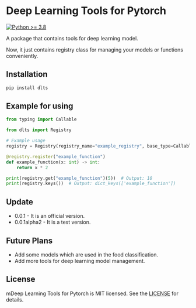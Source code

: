 # Deep Learning Tools for Pytorch

[![Python >= 3.8](https://img.shields.io/badge/python->=3.8-blue.svg)](https://www.python.org/downloads/release/)

A package that contains tools for deep learning model.

Now, it just contains registry class for managing your models or functions conveniently.

## Installation

```bash
pip install dlts
```

## Example for using

```python
from typing import Callable

from dlts import Registry

# Example usage
registry = Registry(registry_name="example_registry", base_type=Callable)

@registry.register("example_function")
def example_function(x: int) -> int:
    return x * 2

print(registry.get("example_function")(5))  # Output: 10
print(registry.keys())  # Output: dict_keys(['example_function'])
```

## Update
- 0.0.1 - It is an official version.
- 0.0.1alpha2 - It is a test version.

## Future Plans
- Add some models which are used in the food classification.
- Add more tools for deep learning model management.

## License

mDeep Learning Tools for Pytorch is MIT licensed. See the [LICENSE](LICENSE) for details.

